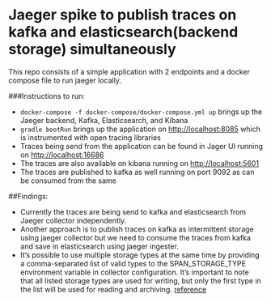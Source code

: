 # Jaeger spike to publish traces on kafka and elasticsearch(backend storage) simultaneously

This repo consists of a simple application with 2 endpoints and a docker compose file to run jaeger locally.  

###Instructions to run:
  * `docker-compose -f docker-compose/docker-compose.yml up` brings up the Jaeger backend, Kafka, Elasticsearch, and Kibana
  * `gradle bootRun` brings up the application on [http://localhost:8085](http://localhost:8085) which is instrumented with open tracing libraries
  * Traces being send from the application can be found in Jager UI running on [http://localhost:16686](http://localhost:16686/)
  * The traces are also available on kibana running on [http://localhost:5601](http://localhost:5601)
  * The traces are published to kafka as well running on port 9092 as can be consumed from the same
  
  
##Findings:
  * Currently the traces are being send to kafka and elasticsearch from Jaeger collector independently. 
  * Another approach is to publish traces on kafka as intermittent storage using jaeger collector but we need to consume the traces from 
    kafka and save in elasticsearch using jaeger ingester.
  * It’s possible to use multiple storage types at the same time by providing a comma-separated list of valid types to the SPAN_STORAGE_TYPE
    environment variable in collector configuration. It’s important to note that all listed storage types are used for writing, but only the
    first type in the list will be used for reading and archiving. [reference](https://www.jaegertracing.io/docs/1.17/deployment/)
    

